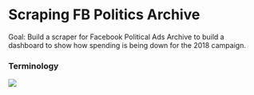 # Scraping FB Politics Archive
Goal: Build a scraper for Facebook Political Ads Archive to build a dashboard to show how spending is being down for the 2018 campaign.


### Terminology
![](https://i.imgur.com/FJeUCld.png)
